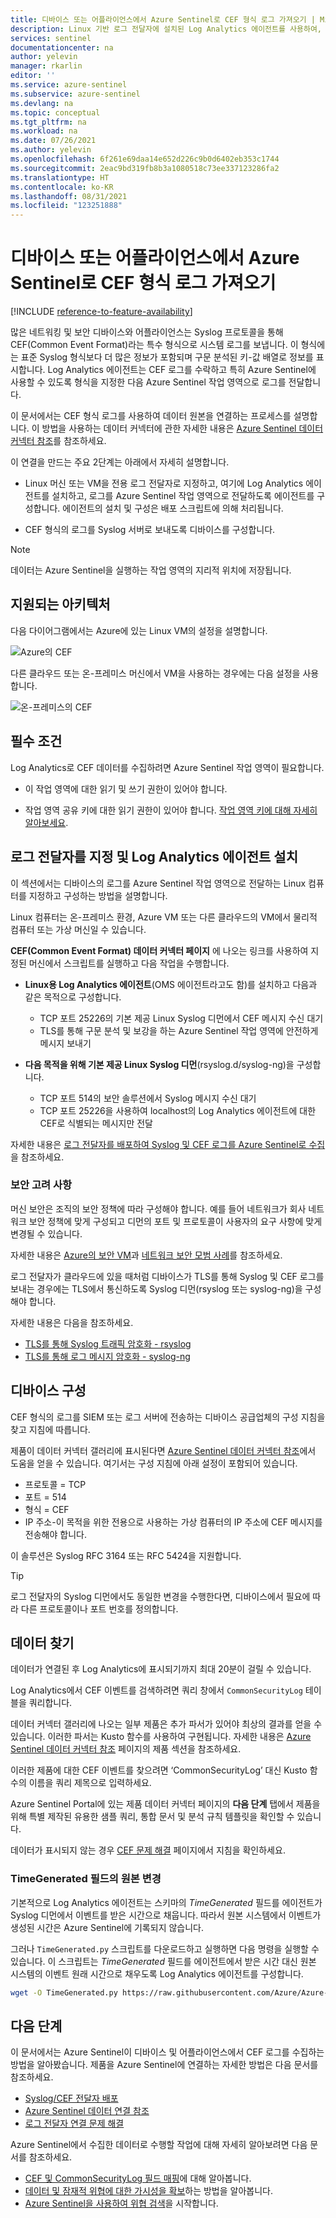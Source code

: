 ```yaml
---
title: 디바이스 또는 어플라이언스에서 Azure Sentinel로 CEF 형식 로그 가져오기 | Microsoft Docs
description: Linux 기반 로그 전달자에 설치된 Log Analytics 에이전트를 사용하여, Syslog를 통해 CEF(Common Event Format)로 전송된 로그를 Azure Sentinel 작업 영역에 수집합니다.
services: sentinel
documentationcenter: na
author: yelevin
manager: rkarlin
editor: ''
ms.service: azure-sentinel
ms.subservice: azure-sentinel
ms.devlang: na
ms.topic: conceptual
ms.tgt_pltfrm: na
ms.workload: na
ms.date: 07/26/2021
ms.author: yelevin
ms.openlocfilehash: 6f261e69daa14e652d226c9b0d6402eb353c1744
ms.sourcegitcommit: 2eac9bd319fb8b3a1080518c73ee337123286fa2
ms.translationtype: HT
ms.contentlocale: ko-KR
ms.lasthandoff: 08/31/2021
ms.locfileid: "123251888"
---
```

# <a name="get-cef-formatted-logs-from-your-device-or-appliance-into-azure-sentinel"></a>디바이스 또는 어플라이언스에서 Azure Sentinel로 CEF 형식 로그 가져오기

[!INCLUDE [reference-to-feature-availability](includes/reference-to-feature-availability.md)]

많은 네트워킹 및 보안 디바이스와 어플라이언스는 Syslog 프로토콜을 통해 CEF(Common Event Format)라는 특수 형식으로 시스템 로그를 보냅니다. 이 형식에는 표준 Syslog 형식보다 더 많은 정보가 포함되며 구문 분석된 키-값 배열로 정보를 표시합니다. Log Analytics 에이전트는 CEF 로그를 수락하고 특히 Azure Sentinel에 사용할 수 있도록 형식을 지정한 다음 Azure Sentinel 작업 영역으로 로그를 전달합니다.

이 문서에서는 CEF 형식 로그를 사용하여 데이터 원본을 연결하는 프로세스를 설명합니다. 이 방법을 사용하는 데이터 커넥터에 관한 자세한 내용은 [Azure Sentinel 데이터 커넥터 참조](data-connectors-reference.md)를 참조하세요.

이 연결을 만드는 주요 2단계는 아래에서 자세히 설명합니다.

- Linux 머신 또는 VM을 전용 로그 전달자로 지정하고, 여기에 Log Analytics 에이전트를 설치하고, 로그를 Azure Sentinel 작업 영역으로 전달하도록 에이전트를 구성합니다.
에이전트의 설치 및 구성은 배포 스크립트에 의해 처리됩니다.

- CEF 형식의 로그를 Syslog 서버로 보내도록 디바이스를 구성합니다.

> [!NOTE]
> 데이터는 Azure Sentinel을 실행하는 작업 영역의 지리적 위치에 저장됩니다.

## <a name="supported-architectures"></a>지원되는 아키텍처

다음 다이어그램에서는 Azure에 있는 Linux VM의 설정을 설명합니다.

 ![Azure의 CEF](./media/connect-cef/cef-syslog-azure.png)

다른 클라우드 또는 온-프레미스 머신에서 VM을 사용하는 경우에는 다음 설정을 사용합니다.

 ![온-프레미스의 CEF](./media/connect-cef/cef-syslog-onprem.png)

## <a name="prerequisites"></a>필수 조건

Log Analytics로 CEF 데이터를 수집하려면 Azure Sentinel 작업 영역이 필요합니다.

- 이 작업 영역에 대한 읽기 및 쓰기 권한이 있어야 합니다.

- 작업 영역 공유 키에 대한 읽기 권한이 있어야 합니다. [작업 영역 키에 대해 자세히 알아보세요](../azure-monitor/platform/agent-windows.md#obtain-workspace-id-and-key).

## <a name="designate-a-log-forwarder-and-install-the-log-analytics-agent"></a>로그 전달자를 지정 및 Log Analytics 에이전트 설치

이 섹션에서는 디바이스의 로그를 Azure Sentinel 작업 영역으로 전달하는 Linux 컴퓨터를 지정하고 구성하는 방법을 설명합니다.

Linux 컴퓨터는 온-프레미스 환경, Azure VM 또는 다른 클라우드의 VM에서 물리적 컴퓨터 또는 가상 머신일 수 있습니다.

**CEF(Common Event Format) 데이터 커넥터 페이지** 에 나오는 링크를 사용하여 지정된 머신에서 스크립트를 실행하고 다음 작업을 수행합니다.

- **Linux용 Log Analytics 에이전트**(OMS 에이전트라고도 함)를 설치하고 다음과 같은 목적으로 구성합니다.
    - TCP 포트 25226의 기본 제공 Linux Syslog 디먼에서 CEF 메시지 수신 대기
    - TLS를 통해 구문 분석 및 보강을 하는 Azure Sentinel 작업 영역에 안전하게 메시지 보내기

- **다음 목적을 위해 기본 제공 Linux Syslog 디먼**(rsyslog.d/syslog-ng)을 구성합니다.
    - TCP 포트 514의 보안 솔루션에서 Syslog 메시지 수신 대기
    - TCP 포트 25226을 사용하여 localhost의 Log Analytics 에이전트에 대한 CEF로 식별되는 메시지만 전달

자세한 내용은 [로그 전달자를 배포하여 Syslog 및 CEF 로그를 Azure Sentinel로 수집](connect-log-forwarder.md)을 참조하세요.

### <a name="security-considerations"></a>보안 고려 사항

머신 보안은 조직의 보안 정책에 따라 구성해야 합니다. 예를 들어 네트워크가 회사 네트워크 보안 정책에 맞게 구성되고 디먼의 포트 및 프로토콜이 사용자의 요구 사항에 맞게 변경될 수 있습니다.

자세한 내용은 [Azure의 보안 VM](../virtual-machines/security-policy.md)과 [네트워크 보안 모범 사례](../security/fundamentals/network-best-practices.md)를 참조하세요.

로그 전달자가 클라우드에 있을 때처럼 디바이스가 TLS를 통해 Syslog 및 CEF 로그를 보내는 경우에는 TLS에서 통신하도록 Syslog 디먼(rsyslog 또는 syslog-ng)을 구성해야 합니다. 

자세한 내용은 다음을 참조하세요.

- [TLS를 통해 Syslog 트래픽 암호화 - rsyslog](https://www.rsyslog.com/doc/v8-stable/tutorials/tls_cert_summary.html)
- [TLS를 통해 로그 메시지 암호화 - syslog-ng](https://support.oneidentity.com/technical-documents/syslog-ng-open-source-edition/3.22/administration-guide/60#TOPIC-1209298)

## <a name="configure-your-device"></a>디바이스 구성

CEF 형식의 로그를 SIEM 또는 로그 서버에 전송하는 디바이스 공급업체의 구성 지침을 찾고 지침에 따릅니다. 

제품이 데이터 커넥터 갤러리에 표시된다면 [Azure Sentinel 데이터 커넥터 참조](data-connectors-reference.md)에서 도움을 얻을 수 있습니다. 여기서는 구성 지침에 아래 설정이 포함되어 있습니다.

   - 프로토콜 = TCP
   - 포트 = 514
   - 형식 = CEF
   - IP 주소-이 목적을 위한 전용으로 사용하는 가상 컴퓨터의 IP 주소에 CEF 메시지를 전송해야 합니다.

이 솔루션은 Syslog RFC 3164 또는 RFC 5424을 지원합니다.

> [!TIP]
> 로그 전달자의 Syslog 디먼에서도 동일한 변경을 수행한다면, 디바이스에서 필요에 따라 다른 프로토콜이나 포트 번호를 정의합니다.
>

## <a name="find-your-data"></a>데이터 찾기

데이터가 연결된 후 Log Analytics에 표시되기까지 최대 20분이 걸릴 수 있습니다.

Log Analytics에서 CEF 이벤트를 검색하려면 쿼리 창에서 `CommonSecurityLog` 테이블을 쿼리합니다.

데이터 커넥터 갤러리에 나오는 일부 제품은 추가 파서가 있어야 최상의 결과를 얻을 수 있습니다. 이러한 파서는 Kusto 함수를 사용하여 구현됩니다. 자세한 내용은 [Azure Sentinel 데이터 커넥터 참조](data-connectors-reference.md) 페이지의 제품 섹션을 참조하세요.

이러한 제품에 대한 CEF 이벤트를 찾으려면 ‘CommonSecurityLog’ 대신 Kusto 함수의 이름을 쿼리 제목으로 입력하세요.

Azure Sentinel Portal에 있는 제품 데이터 커넥터 페이지의 **다음 단계** 탭에서 제품을 위해 특별 제작된 유용한 샘플 쿼리, 통합 문서 및 분석 규칙 템플릿을 확인할 수 있습니다.

데이터가 표시되지 않는 경우 [CEF 문제 해결](connect-cef-verify.md) 페이지에서 지침을 확인하세요.

### <a name="changing-the-source-of-the-timegenerated-field"></a>TimeGenerated 필드의 원본 변경

기본적으로 Log Analytics 에이전트는 스키마의 *TimeGenerated* 필드를 에이전트가 Syslog 디먼에서 이벤트를 받은 시간으로 채웁니다. 따라서 원본 시스템에서 이벤트가 생성된 시간은 Azure Sentinel에 기록되지 않습니다.

그러나 `TimeGenerated.py` 스크립트를 다운로드하고 실행하면 다음 명령을 실행할 수 있습니다. 이 스크립트는 *TimeGenerated* 필드를 에이전트에서 받은 시간 대신 원본 시스템의 이벤트 원래 시간으로 채우도록 Log Analytics 에이전트를 구성합니다.

```bash
wget -O TimeGenerated.py https://raw.githubusercontent.com/Azure/Azure-Sentinel/master/DataConnectors/CEF/TimeGenerated.py && python TimeGenerated.py {ws_id}
```

## <a name="next-steps"></a>다음 단계

이 문서에서는 Azure Sentinel이 디바이스 및 어플라이언스에서 CEF 로그를 수집하는 방법을 알아봤습니다. 제품을 Azure Sentinel에 연결하는 자세한 방법은 다음 문서를 참조하세요.

- [Syslog/CEF 전달자 배포](connect-log-forwarder.md)
- [Azure Sentinel 데이터 연결 참조](data-connectors-reference.md)
- [로그 전달자 연결 문제 해결](troubleshooting-cef-syslog.md#validate-cef-connectivity)

Azure Sentinel에서 수집한 데이터로 수행할 작업에 대해 자세히 알아보려면 다음 문서를 참조하세요.

- [CEF 및 CommonSecurityLog 필드 매핑](cef-name-mapping.md)에 대해 알아봅니다.
- [데이터 및 잠재적 위협에 대한 가시성을 확보](get-visibility.md)하는 방법을 알아봅니다.
- [Azure Sentinel을 사용하여 위협 검색](./detect-threats-built-in.md)을 시작합니다.